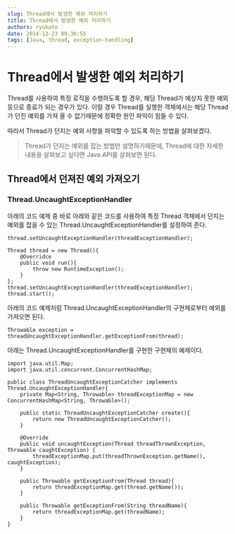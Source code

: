 ```yaml
---
slug: Thread에서 발생한 예외 처리하기
title: Thread에서 발생한 예외 처리하기
authors: ryukato
date: 2014-12-23 09:36:55
tags: [Java, thread, exception-handling]
---
```


# Thread에서 발생한 예외 처리하기

Thread를 사용하여 특정 로직을 수행하도록 할 경우, 해당 Thread가 예상치 못한 예외 등으로 종료가 되는 경우가 있다. 이럴 경우 Thread를 실행한 객체에서는 해당 Thread가 던진 예외를 가져 올 수 없기때문에 정확한 원인 파익이 힘들 수 있다.

따라서 Thread가 던지는 예외 사항을 파악할 수 있도록 하는 방법을 살펴보겠다.

 > Thread가 던지는 예외를 잡는 방법만 설명하기때문에, Thread에 대한 자세한 내용을 살펴보고 싶다면 Java API를 살펴보면 된다.

## Thread에서 던져진 예외 가져오기
### Thread.UncaughtExceptionHandler
아래의 코드 예제 중 바로 아래와 같은 코드를 사용하여 특정 Thread 객체에서 던지는 예외를 잡을 수 있는 Thread.UncaughtExceptionHandler를 설정하여 준다.

```
thread.setUncaughtExceptionHandler(threadExceptionHandler);
```

```
Thread thread = new Thread(){
    @Overridce
    public void run(){
        throw new RuntimeException();
    }
};
thread.setUncaughtExceptionHandler(threadExceptionHandler);
thread.start();
```
아래의 코드 예제처럼 Thread.UncaughtExceptionHandler의 구현체로부터 예외를 가져오면 된다.

```
Throwable exception = threadUncaughtExceptionHandler.getExceptionFrom(thread);
```
아래는 Thread.UncaughtExceptionHandler를 구현한 구현체의 예제이다.

```
import java.util.Map;
import java.util.concurrent.ConcurrentHashMap;

public class ThreadUncaughtExceptionCatcher implements Thread.UncaughtExceptionHandler{
    private Map<String, Throwable> threadExceptionMap = new ConcurrentHashMap<String, Throwable>();

    public static ThreadUncaughtExceptionCatcher create(){
        return new ThreadUncaughtExceptionCatcher();
    }

    @Override
    public void uncaughtException(Thread threadThrownException, Throwable caughtException) {
        threadExceptionMap.put(threadThrownException.getName(), caughtException);
    }

    public Throwable getExceptionFrom(Thread thread){
        return threadExceptionMap.get(thread.getName());
    }

    public Throwable getExceptionFrom(String threadName){
        return threadExceptionMap.get(threadName);
    }
}
```
